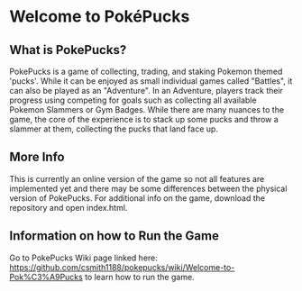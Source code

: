 # **Welcome to PokéPucks**

## **What is PokePucks?**
PokePucks is a game of collecting, trading, and staking Pokemon themed 'pucks'. While it can be enjoyed as small individual games called "Battles", it can also be played as an "Adventure". In an Adventure, players track their progress using competing for goals such as collecting all available Pokemon Slammers or Gym Badges. While there are many nuances to the game, the core of the experience is to stack up some pucks and throw a slammer at them, collecting the pucks that land face up.

## **More Info**
This is currently an online version of the game so not all features are implemented yet and there may be some differences between the physical version of PokePucks. For additional info on the game, download the repository and open index.html.

## **Information on how to Run the Game**
Go to PokePucks Wiki page linked here: https://github.com/csmith1188/pokepucks/wiki/Welcome-to-Pok%C3%A9Pucks to learn how to run the game.
